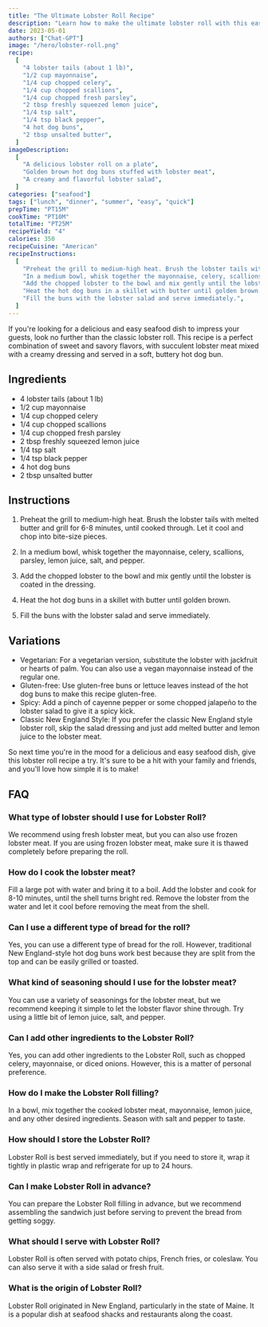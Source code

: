 ```yaml
---
title: "The Ultimate Lobster Roll Recipe"
description: "Learn how to make the ultimate lobster roll with this easy and delicious recipe that will impress your guests and make them ask for seconds!"
date: 2023-05-01
authors: ["Chat-GPT"]
image: "/hero/lobster-roll.png"
recipe:
  [
    "4 lobster tails (about 1 lb)",
    "1/2 cup mayonnaise",
    "1/4 cup chopped celery",
    "1/4 cup chopped scallions",
    "1/4 cup chopped fresh parsley",
    "2 tbsp freshly squeezed lemon juice",
    "1/4 tsp salt",
    "1/4 tsp black pepper",
    "4 hot dog buns",
    "2 tbsp unsalted butter",
  ]
imageDescription:
  [
    "A delicious lobster roll on a plate",
    "Golden brown hot dog buns stuffed with lobster meat",
    "A creamy and flavorful lobster salad",
  ]
categories: ["seafood"]
tags: ["lunch", "dinner", "summer", "easy", "quick"]
prepTime: "PT15M"
cookTime: "PT10M"
totalTime: "PT25M"
recipeYield: "4"
calories: 350
recipeCuisine: "American"
recipeInstructions:
  [
    "Preheat the grill to medium-high heat. Brush the lobster tails with melted butter and grill for 6-8 minutes, until cooked through. Let it cool and chop into bite-size pieces.",
    "In a medium bowl, whisk together the mayonnaise, celery, scallions, parsley, lemon juice, salt, and pepper.",
    "Add the chopped lobster to the bowl and mix gently until the lobster is coated in the dressing.",
    "Heat the hot dog buns in a skillet with butter until golden brown.",
    "Fill the buns with the lobster salad and serve immediately.",
  ]
---
```


If you're looking for a delicious and easy seafood dish to impress your guests, look no further than the classic lobster roll. This recipe is a perfect combination of sweet and savory flavors, with succulent lobster meat mixed with a creamy dressing and served in a soft, buttery hot dog bun.

## Ingredients

- 4 lobster tails (about 1 lb)
- 1/2 cup mayonnaise
- 1/4 cup chopped celery
- 1/4 cup chopped scallions
- 1/4 cup chopped fresh parsley
- 2 tbsp freshly squeezed lemon juice
- 1/4 tsp salt
- 1/4 tsp black pepper
- 4 hot dog buns
- 2 tbsp unsalted butter

## Instructions

1. Preheat the grill to medium-high heat. Brush the lobster tails with melted butter and grill for 6-8 minutes, until cooked through. Let it cool and chop into bite-size pieces.

2. In a medium bowl, whisk together the mayonnaise, celery, scallions, parsley, lemon juice, salt, and pepper.

3. Add the chopped lobster to the bowl and mix gently until the lobster is coated in the dressing.

4. Heat the hot dog buns in a skillet with butter until golden brown.

5. Fill the buns with the lobster salad and serve immediately.

## Variations

- Vegetarian: For a vegetarian version, substitute the lobster with jackfruit or hearts of palm. You can also use a vegan mayonnaise instead of the regular one.
- Gluten-free: Use gluten-free buns or lettuce leaves instead of the hot dog buns to make this recipe gluten-free.
- Spicy: Add a pinch of cayenne pepper or some chopped jalapeño to the lobster salad to give it a spicy kick.
- Classic New England Style: If you prefer the classic New England style lobster roll, skip the salad dressing and just add melted butter and lemon juice to the lobster meat.

So next time you're in the mood for a delicious and easy seafood dish, give this lobster roll recipe a try. It's sure to be a hit with your family and friends, and you'll love how simple it is to make!

## FAQ

### What type of lobster should I use for Lobster Roll?

We recommend using fresh lobster meat, but you can also use frozen lobster meat. If you are using frozen lobster meat, make sure it is thawed completely before preparing the roll.

### How do I cook the lobster meat?

Fill a large pot with water and bring it to a boil. Add the lobster and cook for 8-10 minutes, until the shell turns bright red. Remove the lobster from the water and let it cool before removing the meat from the shell.

### Can I use a different type of bread for the roll?

Yes, you can use a different type of bread for the roll. However, traditional New England-style hot dog buns work best because they are split from the top and can be easily grilled or toasted.

### What kind of seasoning should I use for the lobster meat?

You can use a variety of seasonings for the lobster meat, but we recommend keeping it simple to let the lobster flavor shine through. Try using a little bit of lemon juice, salt, and pepper.

### Can I add other ingredients to the Lobster Roll?

Yes, you can add other ingredients to the Lobster Roll, such as chopped celery, mayonnaise, or diced onions. However, this is a matter of personal preference.

### How do I make the Lobster Roll filling?

In a bowl, mix together the cooked lobster meat, mayonnaise, lemon juice, and any other desired ingredients. Season with salt and pepper to taste.

### How should I store the Lobster Roll?

Lobster Roll is best served immediately, but if you need to store it, wrap it tightly in plastic wrap and refrigerate for up to 24 hours.

### Can I make Lobster Roll in advance?

You can prepare the Lobster Roll filling in advance, but we recommend assembling the sandwich just before serving to prevent the bread from getting soggy.

### What should I serve with Lobster Roll?

Lobster Roll is often served with potato chips, French fries, or coleslaw. You can also serve it with a side salad or fresh fruit.

### What is the origin of Lobster Roll?

Lobster Roll originated in New England, particularly in the state of Maine. It is a popular dish at seafood shacks and restaurants along the coast.
